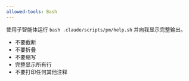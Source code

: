 ```yaml
---
allowed-tools: Bash
---
```


使用子智能体运行 `bash .claude/scripts/pm/help.sh` 并向我显示完整输出。

- 不要截断
- 不要折叠
- 不要缩写
- 完整显示所有行
- 不要打印任何其他注释